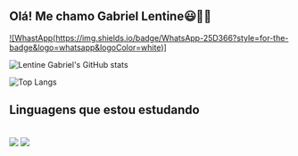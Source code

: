 ## Olá! Me chamo Gabriel Lentine😃👋🏻
[![WhastApp(https://img.shields.io/badge/WhatsApp-25D366?style=for-the-badge&logo=whatsapp&logoColor=white)]](https://api.whatsapp.com/send?phone=5511993240918)

![Lentine Gabriel's GitHub stats](https://github-readme-stats.vercel.app/api?username=lentinegabriel&show_icons=true&theme=dracula)

![Top Langs](https://github-readme-stats.vercel.app/api/top-langs/?username=lentinegabriel&hide_progress=true)

## Linguagens que estou estudando
<div style="display: inline_block"><br/>
  <img align="center" alt"CSHARP" src="https://img.shields.io/badge/C%23-239120?style=for-the-badge&logo=c-sharp&logoColor=white" />
  <img align="center" alt"KOTLIN" src="https://img.shields.io/badge/Kotlin-0095D5?&style=for-the-badge&logo=kotlin&logoColor=white" />
</div>
